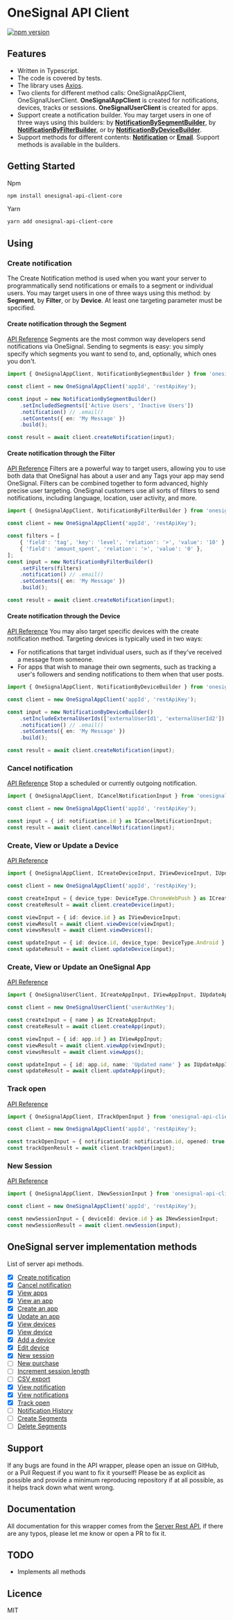 # OneSignal API Client
[![npm version](https://badge.fury.io/js/onesignal-api-client-core.svg)](https://badge.fury.io/js/onesignal-api-client-core)

## Features
- Written in Typescript.
- The code is covered by tests.
- The library uses [Axios](https://github.com/axios/axios).
- Two clients for different method calls: OneSignalAppClient, OneSignalUserClient. **OneSignalAppClient** is created for notifications, devices, tracks or sessions. **OneSignalUserClient** is created for apps.
- Support create a notification builder. You may target users in one of three ways using this builders: by **[NotificationBySegmentBuilder](https://github.com/kvandake/onesignal/blob/master/src/builders/notification/notificationBySegment.builder.ts)**, by **[NotificationByFilterBuilder](https://github.com/kvandake/onesignal/blob/master/src/builders/notification/notificationByFilter.builder.ts)**, or by **[NotificationByDeviceBuilder](https://github.com/kvandake/onesignal/blob/master/src/builders/notification/notificationByDevice.builder.ts)**.
- Support methods for different contents: **[Notification](https://github.com/kvandake/onesignal/blob/master/src/builders/notification/notification.builder.ts)** or **[Email](https://github.com/kvandake/onesignal/blob/master/src/builders/notification/email.builder.ts)**. Support methods is available in the builders.

## Getting Started

Npm
```sh
npm install onesignal-api-client-core
```

Yarn
```sh
yarn add onesignal-api-client-core
```

## Using

### Create notification
The Create Notification method is used when you want your server to programmatically send notifications or emails to a segment or individual users. You may target users in one of three ways using this method: by **Segment**, by **Filter**, or by **Device**. At least one targeting parameter must be specified.

#### Create notification through the Segment
[API Reference](https://documentation.onesignal.com/reference#section-send-to-segments)
Segments are the most common way developers send notifications via OneSignal. Sending to segments is easy: you simply specify which segments you want to send to, and, optionally, which ones you don't.
```typescript
import { OneSignalAppClient, NotificationBySegmentBuilder } from 'onesignal-api-client-core';

const client = new OneSignalAppClient('appId', 'restApiKey');

const input = new NotificationBySegmentBuilder()
    .setIncludedSegments(['Active Users', 'Inactive Users'])
    .notification() // .email()
    .setContents({ en: 'My Message' })
    .build();

const result = await client.createNotification(input);
```

#### Create notification through the Filter
[API Reference](https://documentation.onesignal.com/reference#section-send-to-users-based-on-filters)
Filters are a powerful way to target users, allowing you to use both data that OneSignal has about a user and any Tags your app may send OneSignal. Filters can be combined together to form advanced, highly precise user targeting. OneSignal customers use all sorts of filters to send notifications, including language, location, user activity, and more.
```typescript
import { OneSignalAppClient, NotificationByFilterBuilder } from 'onesignal-api-client-core';

const client = new OneSignalAppClient('appId', 'restApiKey');

const filters = [
    { 'field': 'tag', 'key': 'level', 'relation': '>', 'value': '10' },
    { 'field': 'amount_spent', 'relation': '>', 'value': '0' },
];
const input = new NotificationByFilterBuilder()
    .setFilters(filters)
    .notification() // .email()
    .setContents({ en: 'My Message' })
    .build();

const result = await client.createNotification(input);
```

#### Create notification through the Device
[API Reference](https://documentation.onesignal.com/reference#section-send-to-specific-devices)
You may also target specific devices with the create notification method. Targeting devices is typically used in two ways:
-  For notifications that target individual users, such as if they've received a message from someone.
- For apps that wish to manage their own segments, such as tracking a user's followers and sending notifications to them when that user posts.
```typescript
import { OneSignalAppClient, NotificationByDeviceBuilder } from 'onesignal-api-client-core';

const client = new OneSignalAppClient('appId', 'restApiKey');

const input = new NotificationByDeviceBuilder()
    .setIncludeExternalUserIds(['externalUserId1', 'externalUserId2'])
    .notification() // .email()
    .setContents({ en: 'My Message' })
    .build();

const result = await client.createNotification(input);
```

### Cancel notification
[API Reference](https://documentation.onesignal.com/reference#cancel-notification)
Stop a scheduled or currently outgoing notification.
```typescript
import { OneSignalAppClient, ICancelNotificationInput } from 'onesignal-api-client-core';

const client = new OneSignalAppClient('appId', 'restApiKey');

const input = { id: notification.id } as ICancelNotificationInput;
const result = await client.cancelNotification(input);
```

### Create, View or Update a Device
[API Reference](https://documentation.onesignal.com/reference#view-devices)
```typescript
import { OneSignalAppClient, ICreateDeviceInput, IViewDeviceInput, IUpdateDeviceInput, DeviceType } from 'onesignal-api-client-core';

const client = new OneSignalAppClient('appId', 'restApiKey');

const createInput = { device_type: DeviceType.ChromeWebPush } as ICreateDeviceInput;
const createResult = await client.createDevice(input);

const viewInput = { id: device.id } as IViewDeviceInput;
const viewResult = await client.viewDevice(viewInput);
const viewsResult = await client.viewDevices();

const updateInput = { id: device.id, device_type: DeviceType.Android } as IUpdateDeviceInput;
const updateResult = await client.updateDevice(input);
```

### Create, View or Update an OneSignal App
[API Reference](https://documentation.onesignal.com/reference#view-apps-apps)
```typescript
import { OneSignalUserClient, ICreateAppInput, IViewAppInput, IUpdateAppInput } from 'onesignal-api-client-core';

const client = new OneSignalUserClient('userAuthKey');

const createInput = { name } as ICreateAppInput;
const createResult = await client.createApp(input);

const viewInput = { id: app.id } as IViewAppInput;
const viewResult = await client.viewApp(viewInput);
const viewsResult = await client.viewApps();

const updateInput = { id: app.id, name: 'Updated name' } as IUpdateAppInput;
const updateResult = await client.updateApp(input);
```

### Track open
[API Reference](https://documentation.onesignal.com/reference#track-open)
```typescript
import { OneSignalAppClient, ITrackOpenInput } from 'onesignal-api-client-core';

const client = new OneSignalAppClient('appId', 'restApiKey');

const trackOpenInput = { notificationId: notification.id, opened: true } as ITrackOpenInput;
const trackOpenResult = await client.trackOpen(input);
```

### New Session
[API Reference](https://documentation.onesignal.com/reference#new-session)
```typescript
import { OneSignalAppClient, INewSessionInput } from 'onesignal-api-client-core';

const client = new OneSignalAppClient('appId', 'restApiKey');

const newSessionInput = { deviceId: device.id } as INewSessionInput;
const newSessionResult = await client.newSession(input);
```

## OneSignal server implementation methods
List of server api methods.
- [x] [Create notification](https://documentation.onesignal.com/reference#create-notification)
- [x] [Cancel notification](https://documentation.onesignal.com/reference#cancel-notification)
- [x] [View apps](https://documentation.onesignal.com/reference#view-apps-apps)
- [x] [View an app](https://documentation.onesignal.com/reference#view-an-app)
- [x] [Create an app](https://documentation.onesignal.com/reference#create-an-app)
- [x] [Update an app](https://documentation.onesignal.com/reference#update-an-app)
- [x] [View devices](https://documentation.onesignal.com/reference#view-devices)
- [x] [View device](https://documentation.onesignal.com/reference#view-device)
- [x] [Add a device](https://documentation.onesignal.com/reference#add-a-device)
- [x] [Edit device](https://documentation.onesignal.com/reference#edit-device)
- [x] [New session](https://documentation.onesignal.com/reference#new-session)
- [ ] [New purchase](https://documentation.onesignal.com/reference#new-purchase)
- [ ] [Increment session length](https://documentation.onesignal.com/reference#increment-session-length)
- [ ] [CSV export](https://documentation.onesignal.com/reference#csv-export)
- [x] [View notification](https://documentation.onesignal.com/reference#view-notification)
- [x] [View notifications](https://documentation.onesignal.com/reference#view-notifications)
- [x] [Track open](https://documentation.onesignal.com/reference#track-open)
- [ ] [Notification History](https://documentation.onesignal.com/reference#notification-history)
- [ ] [Create Segments](https://documentation.onesignal.com/reference#create-segments)
- [ ] [Delete Segments](https://documentation.onesignal.com/reference#delete-segments)

## Support

If any bugs are found in the API wrapper, please open an issue on GitHub, or a Pull Request if you want to fix it yourself!
Please be as explicit as possible and provide a minimum reproducing repository if at all possible, as it helps track down what went wrong.

## Documentation

All documentation for this wrapper comes from the [Server Rest API](https://documentation.onesignal.com/reference), 
if there are any typos, please let me know or open a PR to fix it.

## TODO
- Implements all methods

## Licence
MIT

